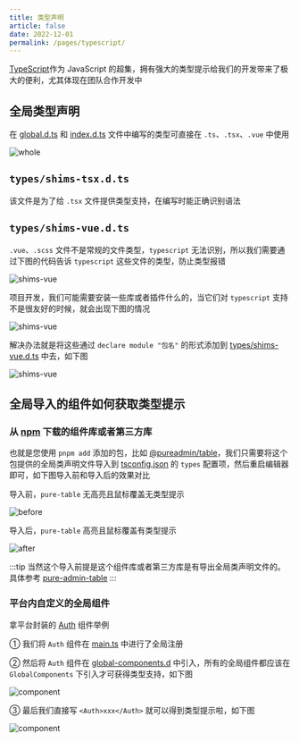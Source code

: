```yaml
---
title: 类型声明
article: false
date: 2022-12-01
permalink: /pages/typescript/
---
```


[TypeScript](https://www.tslang.cn/docs/home.html)作为 JavaScript 的超集，拥有强大的类型提示给我们的开发带来了极大的便利，尤其体现在团队合作开发中

## 全局类型声明

在 [global.d.ts](https://github.com/pure-admin/vue-pure-admin/blob/main/types/global.d.ts) 和 [index.d.ts](https://github.com/pure-admin/vue-pure-admin/blob/main/types/index.d.ts) 文件中编写的类型可直接在 `.ts`、`.tsx`、`.vue` 中使用

![whole](~@alias/img/type/whole.jpg)

## `types/shims-tsx.d.ts`

该文件是为了给 `.tsx` 文件提供类型支持，在编写时能正确识别语法

## `types/shims-vue.d.ts`

`.vue`、`.scss` 文件不是常规的文件类型，`typescript` 无法识别，所以我们需要通过下图的代码告诉 `typescript` 这些文件的类型，防止类型报错

![shims-vue](~@alias/img/type/shims-vue1.jpg)

项目开发，我们可能需要安装一些库或者插件什么的，当它们对 `typescript` 支持不是很友好的时候，就会出现下图的情况

![shims-vue](~@alias/img/type/shims-vue2.jpg)

解决办法就是将这些通过 `declare module "包名"` 的形式添加到 [types/shims-vue.d.ts](https://github.com/pure-admin/vue-pure-admin/blob/main/types/shims-vue.d.ts#L12-L14) 中去，如下图

![shims-vue](~@alias/img/type/shims-vue3.jpg)

## 全局导入的组件如何获取类型提示

### 从 [npm](https://www.npmjs.com/) 下载的组件库或者第三方库

也就是您使用 `pnpm add` 添加的包，比如 [@pureadmin/table](https://github.com/pure-admin/pure-admin-table)，我们只需要将这个包提供的全局类声明文件导入到 [tsconfig.json](https://github.com/pure-admin/vue-pure-admin/blob/main/tsconfig.json#L32) 的 `types` 配置项，然后重启编辑器即可，如下图导入前和导入后的效果对比

导入前，`pure-table` 无高亮且鼠标覆盖无类型提示

![before](~@alias/img/type/before.jpg)

导入后，`pure-table` 高亮且鼠标覆盖有类型提示

![after](~@alias/img/type/after.jpg)

:::tip
当然这个导入前提是这个组件库或者第三方库是有导出全局类声明文件的。具体参考 [pure-admin-table](https://github.com/pure-admin/pure-admin-table/blob/main/volar.d.ts)
:::

### 平台内自定义的全局组件

拿平台封装的 [Auth](https://github.com/pure-admin/vue-pure-admin/tree/main/src/components/ReAuth) 组件举例

① 我们将 `Auth` 组件在 [main.ts](https://github.com/pure-admin/vue-pure-admin/blob/main/src/main.ts#L48) 中进行了全局注册

② 然后将 `Auth` 组件在 [global-components.d](https://github.com/pure-admin/vue-pure-admin/blob/main/types/global-components.d.ts#L9) 中引入，所有的全局组件都应该在 `GlobalComponents` 下引入才可获得类型支持，如下图

![component](~@alias/img/type/com1.jpg)

③ 最后我们直接写 `<Auth>xxx</Auth>` 就可以得到类型提示啦，如下图

![component](~@alias/img/type/com2.jpg)
